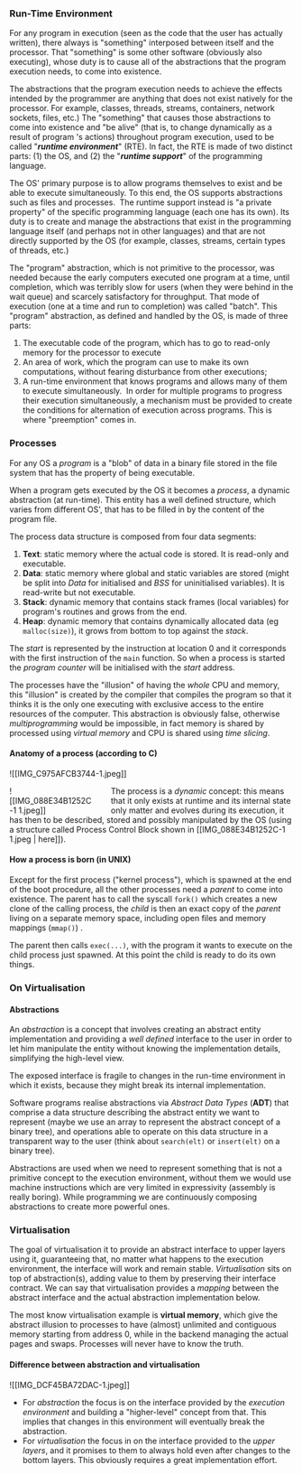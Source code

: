 ### Run-Time Environment

For any program in execution (seen as the code that the user has actually written), there always is "something" interposed between itself and the processor. That "something" is some other software (obviously also executing), whose duty is to cause all of the abstractions that the program execution needs, to come into existence.

The abstractions that the program execution needs to achieve the effects intended by the programmer are anything that does not exist natively for the processor. For example, classes, threads, streams, containers, network sockets, files, etc.)
The "something" that causes those abstractions to come into existence and "be alive" (that is, to change dynamically as a result of program 's actions) throughout program execution, used to be called "**_runtime environment_**" (RTE). In fact, the RTE is made of two distinct parts: (1) the OS, and (2) the "**_runtime support_**" of the programming language.

The OS' primary purpose is to allow programs themselves to exist and be able to execute simultaneously. To this end, the OS supports abstractions such as files and processes. 
The runtime support instead is "a private property" of the specific programming language (each one has its own). Its duty is to create and manage the abstractions that exist in the programming language itself (and perhaps not in other languages) and that are not directly supported by the OS (for example, classes, streams, certain types of threads, etc.)

The "program" abstraction, which is not primitive to the processor, was needed because the early computers executed one program at a time, until completion, which was terribly slow for users (when they were behind in the wait queue) and scarcely satisfactory for throughput. That mode of execution (one at a time and run to completion) was called "batch".
This "program" abstraction, as defined and handled by the OS, is made of three parts: 
1. The executable code of the program, which has to go to read-only memory for the processor to execute
2. An area of work, which the program can use to make its own computations, without fearing disturbance from other executions; 
3. A run-time environment that knows programs and allows many of them to execute simultaneously. 
In order for multiple programs to progress their execution simultaneously, a mechanism must be provided to create the conditions for alternation of execution across programs. This is where "preemption" comes in.

### Processes

For any OS a _program_ is a "blob" of data in a binary file stored in the file system that has the property of being executable.

When a program gets executed by the OS it becomes a _process_, a dynamic abstraction (at run-time).
This entity has a well defined structure, which varies from different OS', that has to be filled in by the content of the program file.

The process data structure is composed from four data segments:
1. **Text**: static memory where the actual code is stored. It is read-only and executable.
2. **Data**: static memory where global and static variables are stored (might be split into _Data_ for initialised and _BSS_ for uninitialised variables). It is read-write but not executable.
3. **Stack**: dynamic memory that contains stack frames (local variables) for program's routines and grows from the end.
4. **Heap**: dynamic memory that contains dynamically allocated data (eg ```malloc(size)```), it grows from bottom to top against the _stack_.

The _start_ is represented by the instruction at location 0 and it corresponds with the first instruction of the ```main``` function. So when a process is started the _program counter_ will be initialised with the _start_ address.

The processes have the "illusion" of having the _whole_ CPU and memory, this "illusion" is created by the compiler that compiles the program so that it thinks it is the only one executing with exclusive access to the entire resources of the computer.
This abstraction is obviously false, otherwise _multiprogramming_ would be impossible, in fact memory is shared by processed using _virtual memory_ and CPU is shared using _time slicing_.

#### Anatomy of a process (according to C)
![[IMG_C975AFCB3744-1.jpeg]]

<span style="display: block; float: left; padding-right: 30px"><span style="display: block; max-width: 150px">![[IMG_088E34B1252C-1 1.jpeg]]</span></span>
The process is a _dynamic_ concept: this means that it only exists at runtime and its internal state only matter and evolves during its execution, it has then to be described, stored and possibly manipulated by the OS (using a structure called Process Control Block shown in [[IMG_088E34B1252C-1 1.jpeg | here]]).

#### How a process is born (in UNIX)

Except for the first process ("kernel process"), which is spawned at the end of the boot procedure, all the other processes need a _parent_ to come into existence.
The parent has to call the syscall `fork()` which creates a new clone of the calling process, the _child_ is then an exact copy of the _parent_ living on a separate memory space, including open files and memory mappings (`mmap()`) .

The parent then calls `exec(...)`, with the program it wants to execute on the child process just spawned. At this point the child is ready to do its own things.

### On Virtualisation

#### Abstractions

An _abstraction_ is a concept that involves creating an abstract entity implementation and providing a _well defined_ interface to the user in order to let him manipulate the entity without knowing the implementation details, simplifying the high-level view.

The exposed interface is fragile to changes in the run-time environment in which it exists, because they might break its internal implementation.

Software programs realise abstractions via _Abstract Data Types_ (**ADT**) that comprise a data structure describing the abstract entity we want to represent (maybe we use an array to represent the abstract concept of a binary tree), and operations able to operate on this data structure in a transparent way to the user (think about `search(elt)` or `insert(elt)` on a binary tree).

Abstractions are used when we need to represent something that is not a primitive concept to the execution environment, without them we would use machine instructions which are very limited in expressivity (assembly is really boring). While programming we are continuously composing abstractions to create more powerful ones.

### Virtualisation

The goal of virtualisation it to provide an abstract interface to upper layers using it, guaranteeing that, no matter what happens to the execution environment, the interface will work and remain stable.
_Virtualisation_ sits on top of abstraction(s), adding value to them by preserving their interface contract.
We can say that virtualisation provides a _mapping_ between the abstract interface and the actual abstraction implementation below.

The most know virtualisation example is **virtual memory**, which give the abstract illusion to processes to have (almost) unlimited and contiguous memory starting from address 0, while in the backend managing the actual pages and swaps. Processes will never have to know the truth.

#### Difference between abstraction and virtualisation
![[IMG_DCF45BA72DAC-1.jpeg]]

- For _abstraction_ the focus is on the interface provided by the _execution environment_ and building a "higher-level" concept from that. This implies that changes in this environment will eventually break the abstraction.
- For _virtualisation_ the focus in on the interface provided to the _upper layers_, and it promises to them to always hold even after changes to the bottom layers. This obviously requires a great implementation effort.

